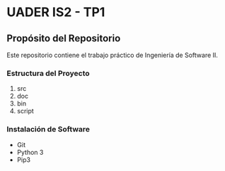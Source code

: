 # UADER IS2 - TP1

## Propósito del Repositorio
Este repositorio contiene el trabajo práctico de Ingeniería de Software II.

### Estructura del Proyecto
1. src
2. doc
3. bin
4. script

### Instalación de Software
- Git
- Python 3
- Pip3
